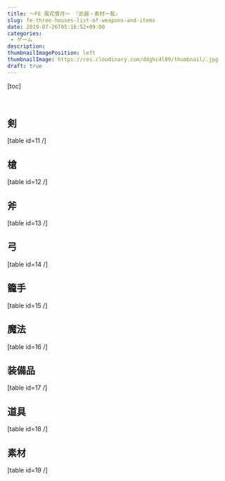 ```yaml
---
title: ～FE 風花雪月～ 『武器・素材一覧』
slug: fe-three-houses-list-of-weapons-and-items
date: 2019-07-26T05:16:52+09:00
categories: 
 - ゲーム
description: 
thumbnailImagePosition: left
thumbnailImage: https://res.cloudinary.com/ddghc4l09/thumbnail/.jpg
draft: true
---
```


<!--more-->

[toc]

&nbsp;
<h2>剣</h2>
[table id=11 /]
<h2>槍</h2>
[table id=12 /]
<h2>斧</h2>
[table id=13 /]
<h2>弓</h2>
[table id=14 /]
<h2>籠手</h2>
[table id=15 /]
<h2>魔法</h2>
[table id=16 /]
<h2>装備品</h2>
[table id=17 /]
<h2>道具</h2>
[table id=18 /]
<h2>素材</h2>
[table id=19 /]
